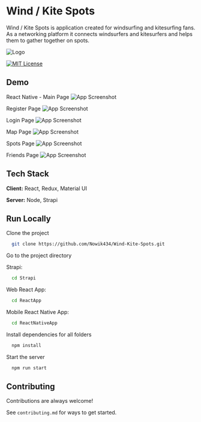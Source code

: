# Wind / Kite Spots

Wind / Kite Spots is application created for windsurfing and kitesurfing fans. As a networking platform it connects windsurfers and kitesurfers and helps them to gather together on spots.

![Logo](https://github.com/Nowik434/Wind-Kite-Spots/blob/main/Concept/logo.png)

[![MIT License](https://img.shields.io/badge/License-MIT-green.svg)](https://choosealicense.com/licenses/mit/)

## Demo

React Native - Main Page
![App Screenshot](https://github.com/Nowik434/Wind-Kite-Spots/blob/main/Concept/iPhone%20main%20page.png)

Register Page
![App Screenshot](https://github.com/Nowik434/Wind-Kite-Spots/blob/main/Concept/Register%20Page.png)

Login Page
![App Screenshot](https://github.com/Nowik434/Wind-Kite-Spots/blob/main/Concept/Login%20Page.png)

Map Page
![App Screenshot](https://github.com/Nowik434/Wind-Kite-Spots/blob/main/Concept/Map.png)

Spots Page
![App Screenshot](https://github.com/Nowik434/Wind-Kite-Spots/blob/main/Concept/Spots.png)

Friends Page
![App Screenshot](https://github.com/Nowik434/Wind-Kite-Spots/blob/main/Concept/Friends.png)

## Tech Stack

**Client:** React, Redux, Material UI

**Server:** Node, Strapi

## Run Locally

Clone the project

```bash
  git clone https://github.com/Nowik434/Wind-Kite-Spots.git
```

Go to the project directory

Strapi:

```bash
  cd Strapi
```

Web React App:

```bash
  cd ReactApp
```

Mobile React Native App:

```bash
  cd ReactNativeApp
```

Install dependencies for all folders

```bash
  npm install
```

Start the server

```bash
  npm run start
```

## Contributing

Contributions are always welcome!

See `contributing.md` for ways to get started.
